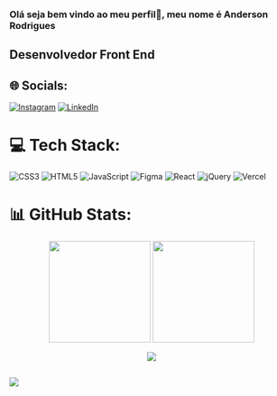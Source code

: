 ### Olá seja bem vindo ao meu perfil👋, meu nome é Anderson  Rodrigues
## Desenvolvedor Front End

## 🌐 Socials:
[![Instagram](https://img.shields.io/badge/Instagram-%23E4405F.svg?logo=Instagram&logoColor=white)](https://www.instagram.com/anderson.souza.r) [![LinkedIn](https://img.shields.io/badge/LinkedIn-%230077B5.svg?logo=linkedin&logoColor=white)](https://www.linkedin.com/in/anderson-rodrigues-s) 

# 💻 Tech Stack:
![CSS3](https://img.shields.io/badge/css3-%231572B6.svg?style=for-the-badge&logo=css3&logoColor=white) ![HTML5](https://img.shields.io/badge/html5-%23E34F26.svg?style=for-the-badge&logo=html5&logoColor=white) ![JavaScript](https://img.shields.io/badge/javascript-%23323330.svg?style=for-the-badge&logo=javascript&logoColor=%23F7DF1E) 	![Figma](https://img.shields.io/badge/figma-%23F24E1E.svg?style=for-the-badge&logo=figma&logoColor=white) ![React](https://img.shields.io/badge/react-%2320232a.svg?style=for-the-badge&logo=react&logoColor=%2361DAFB) ![jQuery](https://img.shields.io/badge/jquery-%230769AD.svg?style=for-the-badge&logo=jquery&logoColor=white) ![Vercel](https://img.shields.io/badge/vercel-%23000000.svg?style=for-the-badge&logo=vercel&logoColor=white)
# 📊 GitHub Stats:

<div align="center">
  
<img height="180em" src="https://github-readme-stats.vercel.app/api?username=AndersonRodrigs&show_icons=true&theme=react&count_private=true"/>
<img height="180em" src="https://github-readme-stats.vercel.app/api/top-langs/?username=AndersonRodrigs&layout=compact&langs_count=7&theme=react"/>
  
![](https://github-readme-streak-stats.herokuapp.com/?user=AndersonRodrigs&theme=react&hide_border=false)<br/>
  
</div>

##

[![](https://visitcount.itsvg.in/api?id=AndersonRodrigs&icon=0&color=0)](https://visitcount.itsvg.in)
